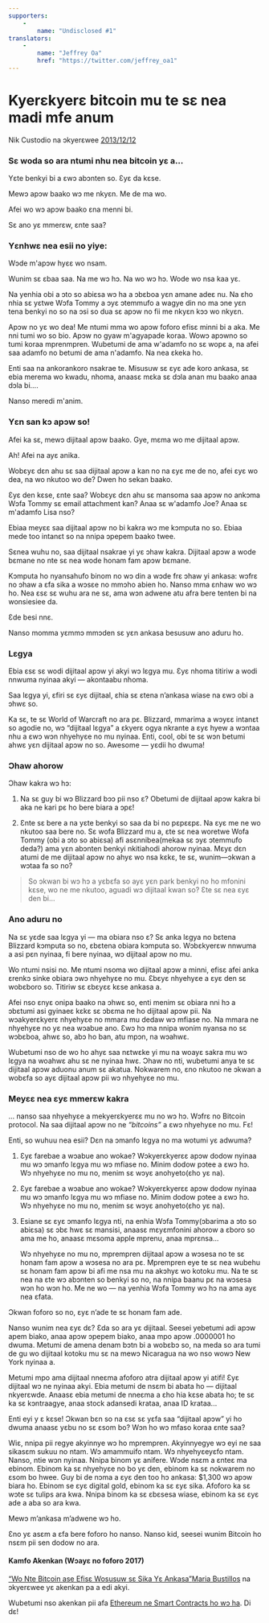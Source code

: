 ```yaml
---
supporters: 
    - 
        name: "Undisclosed #1"
translators: 
    - 
        name: "Jeffrey Oa"
        href: "https://twitter.com/jeffrey_oa1"
---
```

# Kyerɛkyerɛ bitcoin mu te sɛ nea madi mfe anum

Nik Custodio na ɔkyerɛwee  [2013/12/12](https://www.freecodecamp.org/news/explain-bitcoin-like-im-five-73b4257ac833/)

<LanguageDropdown/>

### Sɛ woda so ara ntumi nhu nea bitcoin yɛ a…

Yɛte benkyi bi a ɛwɔ abɔnten so. Ɛyɛ da kɛse.

Mewɔ apɔw baako wɔ me nkyɛn. Me de ma wo.

Afei wo wɔ apɔw baako ɛna menni bi.

Sɛ ano yɛ mmerɛw, ɛnte saa?

### Yɛnhwɛ nea esii no yiye:

Wɔde m'apɔw hyɛɛ wo nsam.

Wunim sɛ ɛbaa saa. Na me wɔ hɔ. Na wo wɔ hɔ. Wode wo nsa kaa yɛ.

Na yenhia obi a ɔto so abiɛsa wɔ ha a ɔbɛboa yɛn amane adeɛ nu. Na ɛho nhia sɛ yɛtwe Wɔfa Tommy a ɔyɛ ɔtemmufo a wagye din no ma ɔne yɛn tena benkyi no so na ɔsi so dua sɛ apɔw no fii me nkyɛn kɔɔ wo nkyɛn.

Apɔw no yɛ wo dea! Me ntumi mma wo apɔw foforo efisɛ minni bi a aka. Me nni tumi wo so bio. Apɔw no gyaw m'agyapade koraa. Wowɔ apɔwno so tumi koraa mprenmpren. Wubetumi de ama w'adamfo no sɛ wopɛ a, na afei saa adamfo no betumi de ama n'adamfo. Na nea ɛkeka ho.

Enti saa na ankorankoro nsakrae te. Misusuw sɛ ɛyɛ ade koro ankasa, sɛ ebia merema wo kwadu, nhoma, anaasɛ mɛka sɛ dɔla anan mu baako anaa dɔla bi….

Nanso meredi m'anim.

### Yɛn san kɔ apɔw so!

Afei ka sɛ, mewɔ dijitaal apɔw baako. Gye, mɛma wo me dijitaal apɔw.

Ah! Afei na ayɛ anika.

Wobɛyɛ dɛn ahu sɛ saa dijitaal apɔw a kan no na ɛyɛ me de no, afei ɛyɛ wo dea, na wo nkutoo wo de? Dwen ho sekan baako.

Ɛyɛ den kɛse, ɛnte saa? Wobɛyɛ dɛn ahu sɛ mansoma saa apɔw no ankɔma Wɔfa Tommy sɛ email attachment kan? Anaa sɛ w'adamfo Joe? Anaa sɛ m'adamfo Lisa nso?

Ebiaa meyɛɛ saa dijitaal apɔw no bi kakra wɔ me kɔmputa no so. Ebiaa mede too intanɛt so na nnipa ɔpepem baako twee.

Sɛnea wuhu no, saa dijitaal nsakrae yi yɛ ɔhaw kakra. Dijitaal apɔw a wode bɛmane no nte sɛ nea wode honam fam apɔw bɛmane. 

Kɔmputa ho nyansahufo binom no wɔ din a wɔde frɛ ɔhaw yi ankasa: wɔfrɛ no ɔhaw a ɛfa sika a wɔsɛe no mmɔho abien ho. Nanso mma ɛnhaw wo wɔ ho. Nea ɛsɛ sɛ wuhu ara ne sɛ, ama wɔn adwene atu afra bere tenten bi na wonsiesiee da.

Ɛde besi nnɛ.

Nanso momma yɛmmɔ mmɔden sɛ yɛn ankasa besusuw ano aduru ho.

### Lɛgya

Ebia ɛsɛ sɛ wodi dijitaal apɔw yi akyi wɔ lɛgya mu. Ɛyɛ nhoma titiriw a wodi nnwuma nyinaa akyi — akontaabu nhoma.

Saa lɛgya yi, ɛfiri sɛ ɛyɛ dijitaal, ɛhia sɛ ɛtena n’ankasa wiase na ɛwɔ obi a ɔhwɛ so.

Ka sɛ, te sɛ World of Warcraft no ara pɛ. Blizzard, mmarima a wɔyɛɛ intanɛt so agodie no, wɔ “dijitaal lɛgya” a ɛkyerɛ ogya nkrante a ɛyɛ hyew a wɔntaa nhu a ɛwɔ wɔn nhyehyɛe no mu nyinaa. Enti, cool, obi te sɛ wɔn betumi ahwɛ yɛn dijitaal apɔw no so. Awesome — yɛdii ho dwuma!

### Ɔhaw ahorow

Ɔhaw kakra wɔ hɔ:

1) Na sɛ guy bi wɔ Blizzard bɔɔ pii nso ɛ? Obetumi de dijitaal apɔw kakra bi aka ne kari pɛ ho bere biara a ɔpɛ!


2) Ɛnte sɛ bere a na yɛte benkyi so saa da bi no pɛpɛɛpɛ. Na ɛyɛ me ne wo nkutoo saa bere no. Sɛ wofa Blizzard mu a, ɛte sɛ nea woretwe Wofa Tommy (obi a ɔto so abiɛsa) afi asɛnnibea(mekaa sɛ ɔyɛ ɔtemmufo deda?) ama yɛn abɔnten benkyi nkitiahodi ahorow nyinaa. Mɛyɛ dɛn atumi de me dijitaal apɔw no ahyɛ wo nsa kɛkɛ, te sɛ, wunim—ɔkwan a wɔtaa fa so no?

> So ɔkwan bi wɔ hɔ a yɛbɛfa so ayɛ yɛn park benkyi no ho mfonini kɛse, wo ne me nkutoo, aguadi wɔ dijitaal kwan so? Ɛte sɛ nea ɛyɛ den bi…

### Ano aduru no

Na sɛ yɛde saa lɛgya yi — ma obiara nso ɛ? Sɛ anka lɛgya no bɛtena Blizzard kɔmputa so no, ɛbɛtena obiara kɔmputa so. Wɔbɛkyerɛw nnwuma a asi pɛn nyinaa, fi bere nyinaa, wɔ dijitaal apɔw no mu.

Wo ntumi nsisi no. Me ntumi nsoma wo dijitaal apɔw a minni, efisɛ afei anka ɛrenkɔ sinke obiara ɔwɔ nhyehyɛe no mu. Ɛbɛyɛ nhyehyɛe a ɛyɛ den sɛ wobɛboro so. Titiriw sɛ ɛbɛyɛɛ kɛse ankasa a.

Afei nso ɛnyɛ onipa baako na ɔhwɛ so, enti menim sɛ obiara nni hɔ a ɔbɛtumi asi gyinaeɛ kɛkɛ sɛ ɔbɛma ne ho dijitaal apɔw pii. Na wɔakyerɛkyerɛ nhyehyɛe no mmara mu dedaw wɔ mfiase no. Na mmara ne nhyehyɛe no yɛ nea wɔabue ano. Ɛwɔ hɔ ma nnipa wonim nyansa no sɛ wɔbɛboa, ahwɛ so, abɔ ho ban, atu mpɔn, na wɔahwɛ.

Wubetumi nso de wo ho ahyɛ saa nɛtwɛke yi mu na woayɛ sakra mu wɔ lɛgya na woahwɛ ahu sɛ ne nyinaa hwɛ. Ɔhaw no nti, wubetumi anya te sɛ dijitaal apɔw aduonu anum sɛ akatua. Nokwarem no, ɛno nkutoo ne ɔkwan a wobɛfa so ayɛ dijitaal apɔw pii wɔ nhyehyɛe no mu.

### Meyɛɛ nea ɛyɛ mmerɛw kakra

… nanso saa nhyehyɛe a mekyerɛkyerɛɛ mu no wɔ hɔ. Wɔfrɛ no Bitcoin protocol. Na saa dijitaal apɔw no ne *“bitcoins”* a ɛwɔ nhyehyɛe no mu. Fɛ!

Enti, so wuhuu nea esii? Dɛn na ɔmanfo lɛgya no ma wotumi yɛ adwuma?

1) Ɛyɛ farebae a wɔabue ano wokae? Wɔkyerɛkyerɛɛ apɔw dodow nyinaa mu wɔ ɔmanfo lɛgya mu wɔ mfiase no. Minim dodow pɔtee a ɛwɔ hɔ. Wɔ nhyehyɛe no mu no, menim sɛ wɔyɛ anohyeto(ɛho yɛ na).

2) Ɛyɛ farebae a wɔabue ano wokae? Wɔkyerɛkyerɛɛ apɔw dodow nyinaa mu wɔ ɔmanfo lɛgya mu wɔ mfiase no. Minim dodow pɔtee a ɛwɔ hɔ. Wɔ nhyehyɛe no mu no, menim sɛ wɔyɛ anohyeto(ɛho yɛ na).

3) Esiane sɛ ɛyɛ ɔmanfo lɛgya nti, na enhia Wɔfa Tommy(ɔbarima a ɔto so abiɛsa) sɛ ɔbɛ hwɛ sɛ mansisi, anaasɛ mɛyɛmfonini ahorow a ɛboro so ama me ho, anaasɛ mɛsoma apple mprenu, anaa mprɛnsa...

    Wɔ nhyehyɛe no mu no, mprempren dijitaal apɔw a wɔsesa no te sɛ honam fam apɔw a wɔsesa no ara pɛ. Mprempren eye te sɛ nea wubehu sɛ honam fam apɔw bi afi me nsa mu na akɔhyɛ wo kotoku mu. Na te sɛ nea na ɛte wɔ abɔnten so benkyi so no, na nnipa baanu pɛ na wɔsesa wɔn ho wɔn ho. Me ne wo — na yenhia Wɔfa Tommy wɔ hɔ na ama ayɛ nea ɛfata.

Ɔkwan foforo so no, ɛyɛ n’ade te sɛ honam fam ade.

Nanso wunim nea ɛyɛ dɛ? Ɛda so ara yɛ dijitaal. Seesei yebetumi adi apɔw apem biako, anaa apɔw ɔpepem biako, anaa mpo apɔw .0000001 ho dwuma. Metumi de amena denam bɔtn bi a wobɛbɔ so, na meda so ara tumi de gu wo dijitaal kotoku mu sɛ na mewɔ Nicaragua na wo nso wowɔ New York nyinaa a.

Metumi mpo ama dijitaal nneɛma afoforo atra dijitaal apɔw yi atifi! Ɛyɛ dijitaal wɔ ne nyinaa akyi. Ebia metumi de nsɛm bi abata ho — dijitaal nkyerɛwde. Anaasɛ ebia metumi de nneɛma a ɛho hia kɛse abata ho; te sɛ ka sɛ kɔntraagye, anaa stock adansedi krataa, anaa ID krataa...  

Enti eyi y ɛ kɛse! Ɔkwan bɛn so na ɛsɛ sɛ yɛfa saa “dijitaal apɔw” yi ho dwuma anaasɛ yɛbu no sɛ ɛsom bo? Wɔn ho wɔ mfaso koraa ɛnte saa?

Wiɛ, nnipa pii regye akyinnye wɔ ho mprempren. Akyinnyegye wɔ eyi ne saa sikasɛm sukuu no ntam. Wɔ amammuifo ntam. Wɔ nhyehyɛeyɛfo ntam. Nanso, ntie wɔn nyinaa. Nnipa binom yɛ anifere. Wɔde nsɛm a ɛnteɛ ma ebinom. Ebinom ka sɛ nhyehyɛe no bo yɛ den, ebinom ka sɛ nokwarem no ɛsom bo hwee. Guy bi de nɔma a ɛyɛ den too hɔ ankasa: $1,300 wɔ apɔw biara ho. Ebinom se ɛyɛ digital gold, ebinom ka sɛ ɛyɛ sika. Afoforo ka sɛ wɔte sɛ tulips ara kwa. Nnipa binom ka sɛ ɛbɛsesa wiase, ebinom ka sɛ ɛyɛ ade a aba so ara kwa.

Mewɔ m’ankasa m’adwene wɔ ho.

Ɛno yɛ asɛm a ɛfa bere foforo ho nanso. Nanso kid, seesei wunim Bitcoin ho nsɛm pii sen dodow no ara.

#### Kamfo Akenkan (Wɔayɛ no foforo 2017)

[“Wo Nte Bitcoin ase Efisɛ Wosusuw sɛ Sika Yɛ Ankasa”](https://medium.com/@mariabustillos/wo-nte-bitcoin-ase-efisɛ-wo-susuw-sɛ-sika-yɛ-nokware-5aef45b8e952?source=linkShare-2d6f142ff3cc-1512362100)[Maria Bustillos](https://www.freecodecamp.org/news/explain-bitcoin-like-im-five-73b4257ac833/undefined) na ɔkyerɛwee yɛ akenkan pa a edi akyi.

Wubetumi nso akenkan pii afa [Ethereum ne Smart Contracts ho wɔ ha](https://medium.freecodecamp.org/smart-apam-ma-ayɛyɛde-a1ba1e0b9575?fibea=linkKyɛ-2d6f142ff3cc-1512086124). Di dɛ!
